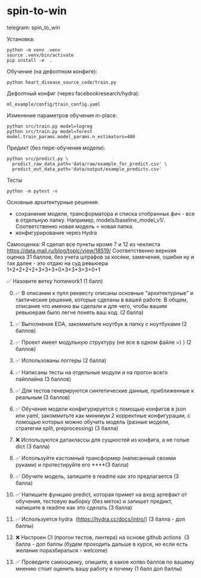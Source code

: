 # spin-to-win
telegram: spin_to_win

Установка:
```
python -m venv .venv
source .venv/bin/activate
pip install -e  .
```

Обучение (на дефолтном конфиге):
```
python heart_disease_source_code/train.py
```

Дефолтный конфиг (через facebookresearch/hydra):
```
ml_example/config/train_config.yaml
```

Изменение параметров обучения in-place:
```
python src/train.py model=logreg
python src/train.py model=forest model.train_params.model_params.n_estimators=400
```

Предикт (без пере-обучения модели):
```
python src/predict.py \
  predict_raw_data_path='data/raw/example_for_predict.csv' \
  predict_out_data_path='data/output/example_predicts.csv'
```

Тесты
```
python -m pytest -v
```

Основные архитектурные решения:
- сохранение модели, трансформатора и списка отобранных фич - все в отдельную папку. Например, models/baseline_model_v1/. Соответственно новая модель = новая папка.
- конфигурирование через Hydra 


Самооценка:
Я сделал все пункты кроме 7 и 12 из чеклиста https://data.mail.ru/blog/topic/view/18519/
Соответственно вернхяя оценка 31 баллов, без учета штрафов за косяки, замечения, ошибки ну и так далее - это отдаю на суд ревьюера
1+2+2+2+2+3+3+3+0+3+3+3+3+0+1

✅ Назовите ветку homework1 (1 балл)

0) ✅ В описании к пулл реквесту описаны основные "архитектурные" и тактические решения, которые сделаны в вашей работе. В общем, описание что именно вы сделали и для чего, чтобы вашим ревьюерам было легче понять ваш код. (2 балла)

1) ✅ Выполнение EDA, закоммитьте ноутбук в папку с ноутбуками (2 баллов)

2) ✅ Проект имеет модульную структуру (не все в одном файле =) ) (2 баллов)

3) ✅ Использованы логгеры (2 балла)

4) ✅ Написаны тесты на отдельные модули и на прогон всего пайплайна (3 баллов)

5) ✅ Для тестов генерируются синтетические данные, приближенные к реальным (3 баллов)

6) ✅ Обучение модели конфигурируется с помощью конфигов в json или yaml, закоммитьте как минимум 2 корректные конфигурации, с помощью которых можно обучить модель (разные модели, стратегии split, preprocessing) (3 балла)

7) ❌ Используются датаклассы для сущностей из конфига, а не голые dict (3 балла)

8) ✅ Используйте кастомный трансформер (написанный своими руками) и протестируйте его ****(3 балла)

9) ✅ Обучите модель, запишите в readme как это предлагается (3 балла)

10) ✅ Напишите функцию predict, которая примет на вход артефакт от обучения, тестовую выборку (без меток) и запишет предикт, напишите в readme как это сделать (3 балла)

11) ✅ Используется hydra  (https://hydra.cc/docs/intro/) (3 балла - доп баллы)

12) ❌ Настроен CI (прогон тестов, линтера) на основе github actions  (3 балла - доп баллы (будем проходить дальше в курсе, но если есть желание поразбираться - welcome)

13) ✅ Проведите самооценку, опишите, в какое колво баллов по вашему мнению стоит оценить вашу работу и почему (1 балл доп баллы)


